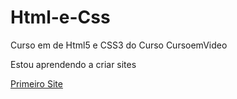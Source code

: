 # Html-e-Css
Curso em de Html5 e CSS3 do Curso CursoemVideo

Estou aprendendo a criar sites

<a href="https://mhevangelista.github.io/Html-e-Css/Pagina/">Primeiro Site</a>
